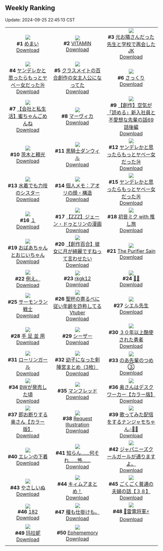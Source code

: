 ## Weekly Ranking
Update: 2024-09-25 22:45:13 CST

|      |      |      |
| :----: | :----: | :----: |
| ![](https://i.pixiv.re/c/240x480/img-master/img/2024/09/19/07/30/02/122568747_p0_master1200.jpg)<br>**#1** [めまい](https://www.pixiv.net/artworks/122568747)<br>[Download](https://i.pixiv.re/img-original/img/2024/09/19/07/30/02/122568747_p0.jpg) | ![](https://i.pixiv.re/c/240x480/img-master/img/2024/09/18/00/00/54/122532836_p0_master1200.jpg)<br>**#2** [VITAMIN](https://www.pixiv.net/artworks/122532836)<br>[Download](https://i.pixiv.re/img-original/img/2024/09/18/00/00/54/122532836_p0.png) | ![](https://i.pixiv.re/c/240x480/img-master/img/2024/09/19/19/06/19/122579609_p0_master1200.jpg)<br>**#3** [元お隣さんだった先生と学校で再会したJK](https://www.pixiv.net/artworks/122579609)<br>[Download](https://i.pixiv.re/img-original/img/2024/09/19/19/06/19/122579609_p0.jpg) |
| ![](https://i.pixiv.re/c/240x480/img-master/img/2024/09/19/00/01/03/122561408_p0_master1200.jpg)<br>**#4** [ヤンデレかと思ったらもっとヤベー女だった㉟](https://www.pixiv.net/artworks/122561408)<br>[Download](https://i.pixiv.re/img-original/img/2024/09/19/00/01/03/122561408_p0.png) | ![](https://i.pixiv.re/c/240x480/img-master/img/2024/09/18/18/56/45/122551181_p0_master1200.jpg)<br>**#5** [クラスメイトの百合創作の女主人公になってた](https://www.pixiv.net/artworks/122551181)<br>[Download](https://i.pixiv.re/img-original/img/2024/09/18/18/56/45/122551181_p0.jpg) | ![](https://i.pixiv.re/c/240x480/img-master/img/2024/09/19/01/06/49/122563631_p0_master1200.jpg)<br>**#6** [さっくり](https://www.pixiv.net/artworks/122563631)<br>[Download](https://i.pixiv.re/img-original/img/2024/09/19/01/06/49/122563631_p0.jpg) |
| ![](https://i.pixiv.re/c/240x480/img-master/img/2024/09/20/12/00/06/122600007_p0_master1200.jpg)<br>**#7** [【会社と私生活】蜜ちゃんごめんね](https://www.pixiv.net/artworks/122600007)<br>[Download](https://i.pixiv.re/img-original/img/2024/09/20/12/00/06/122600007_p0.jpg) | ![](https://i.pixiv.re/c/240x480/img-master/img/2024/09/19/00/00/28/122561287_p0_master1200.jpg)<br>**#8** [マーヴィカ](https://www.pixiv.net/artworks/122561287)<br>[Download](https://i.pixiv.re/img-original/img/2024/09/19/00/00/28/122561287_p0.jpg) | ![](https://i.pixiv.re/c/240x480/img-master/img/2024/09/19/18/39/24/122578853_p0_master1200.jpg)<br>**#9** [【創作】空気が「読める」新入社員と不愛想な先輩の話69話後編](https://www.pixiv.net/artworks/122578853)<br>[Download](https://i.pixiv.re/img-original/img/2024/09/19/18/39/24/122578853_p0.jpg) |
| ![](https://i.pixiv.re/c/240x480/img-master/img/2024/09/20/17/20/15/122605217_p0_master1200.jpg)<br>**#10** [茨木と頼光](https://www.pixiv.net/artworks/122605217)<br>[Download](https://i.pixiv.re/img-original/img/2024/09/20/17/20/15/122605217_p0.jpg) | ![](https://i.pixiv.re/c/240x480/img-master/img/2024/09/19/19/27/12/122580088_p0_master1200.jpg)<br>**#11** [黒騎士ダンウィル](https://www.pixiv.net/artworks/122580088)<br>[Download](https://i.pixiv.re/img-original/img/2024/09/19/19/27/12/122580088_p0.jpg) | ![](https://i.pixiv.re/c/240x480/img-master/img/2024/09/18/10/31/26/122542407_p0_master1200.jpg)<br>**#12** [ヤンデレかと思ったらもっとヤベー女だった㉞](https://www.pixiv.net/artworks/122542407)<br>[Download](https://i.pixiv.re/img-original/img/2024/09/18/10/31/26/122542407_p0.png) |
| ![](https://i.pixiv.re/c/240x480/img-master/img/2024/09/19/19/15/13/122579812_p0_master1200.jpg)<br>**#13** [水着でも力技のシスター](https://www.pixiv.net/artworks/122579812)<br>[Download](https://i.pixiv.re/img-original/img/2024/09/19/19/15/13/122579812_p0.jpg) | ![](https://i.pixiv.re/c/240x480/img-master/img/2024/09/19/06/00/09/122567596_p0_master1200.jpg)<br>**#14** [個人メモ：アオリの顔・構造](https://www.pixiv.net/artworks/122567596)<br>[Download](https://i.pixiv.re/img-original/img/2024/09/19/06/00/09/122567596_p0.jpg) | ![](https://i.pixiv.re/c/240x480/img-master/img/2024/09/20/00/00/56/122589244_p0_master1200.jpg)<br>**#15** [ヤンデレかと思ったらもっとヤベー女だった㊱](https://www.pixiv.net/artworks/122589244)<br>[Download](https://i.pixiv.re/img-original/img/2024/09/20/00/00/56/122589244_p0.png) |
| ![](https://i.pixiv.re/c/240x480/img-master/img/2024/09/18/19/31/19/122552196_p0_master1200.jpg)<br>**#16** [１](https://www.pixiv.net/artworks/122552196)<br>[Download](https://i.pixiv.re/img-original/img/2024/09/18/19/31/19/122552196_p0.jpg) | ![](https://i.pixiv.re/c/240x480/img-master/img/2024/09/18/23/45/31/122560665_p0_master1200.jpg)<br>**#17** [【ZZZ】ジェーン・ドゥとリンの漫画](https://www.pixiv.net/artworks/122560665)<br>[Download](https://i.pixiv.re/img-original/img/2024/09/18/23/45/31/122560665_p0.png) | ![](https://i.pixiv.re/c/240x480/img-master/img/2024/09/19/00/00/26/122561273_p0_master1200.jpg)<br>**#18** [初音ミク with 推し旅](https://www.pixiv.net/artworks/122561273)<br>[Download](https://i.pixiv.re/img-original/img/2024/09/19/00/00/26/122561273_p0.jpg) |
| ![](https://i.pixiv.re/c/240x480/img-master/img/2024/09/20/18/31/02/122607086_p0_master1200.jpg)<br>**#19** [おばあちゃんとおじいちゃん](https://www.pixiv.net/artworks/122607086)<br>[Download](https://i.pixiv.re/img-original/img/2024/09/20/18/31/02/122607086_p0.jpg) | ![](https://i.pixiv.re/c/240x480/img-master/img/2024/09/19/19/02/05/122579512_p0_master1200.jpg)<br>**#20** [【創作百合】彼女に月が綺麗ですねって言わせたい](https://www.pixiv.net/artworks/122579512)<br>[Download](https://i.pixiv.re/img-original/img/2024/09/19/19/02/05/122579512_p0.jpg) | ![](https://i.pixiv.re/c/240x480/img-master/img/2024/09/19/00/00/22/122561253_p0_master1200.jpg)<br>**#21** [The Purifier Sain](https://www.pixiv.net/artworks/122561253)<br>[Download](https://i.pixiv.re/img-original/img/2024/09/19/00/00/22/122561253_p0.png) |
| ![](https://i.pixiv.re/c/240x480/img-master/img/2024/09/19/15/27/45/122575214_p0_master1200.jpg)<br>**#22** [例え。](https://www.pixiv.net/artworks/122575214)<br>[Download](https://i.pixiv.re/img-original/img/2024/09/19/15/27/45/122575214_p0.jpg) | ![](https://i.pixiv.re/c/240x480/img-master/img/2024/09/18/16/05/10/122547455_p0_master1200.jpg)<br>**#23** [rkgk12](https://www.pixiv.net/artworks/122547455)<br>[Download](https://i.pixiv.re/img-original/img/2024/09/18/16/05/10/122547455_p0.png) | ![](https://i.pixiv.re/c/240x480/img-master/img/2024/09/19/00/00/16/122561222_p0_master1200.jpg)<br>**#24** [🐰🦈](https://www.pixiv.net/artworks/122561222)<br>[Download](https://i.pixiv.re/img-original/img/2024/09/19/00/00/16/122561222_p0.jpg) |
| ![](https://i.pixiv.re/c/240x480/img-master/img/2024/09/19/00/00/17/122561227_p0_master1200.jpg)<br>**#25** [サーモンラン戦士](https://www.pixiv.net/artworks/122561227)<br>[Download](https://i.pixiv.re/img-original/img/2024/09/19/00/00/17/122561227_p0.jpg) | ![](https://i.pixiv.re/c/240x480/img-master/img/2024/09/19/21/00/24/122582852_p0_master1200.jpg)<br>**#26** [聖杯の寄るべに従い年齢を詐称してるVtuber](https://www.pixiv.net/artworks/122582852)<br>[Download](https://i.pixiv.re/img-original/img/2024/09/19/21/00/24/122582852_p0.png) | ![](https://i.pixiv.re/c/240x480/img-master/img/2024/09/20/00/00/08/122589047_p0_master1200.jpg)<br>**#27** [シエル先生](https://www.pixiv.net/artworks/122589047)<br>[Download](https://i.pixiv.re/img-original/img/2024/09/20/00/00/08/122589047_p0.png) |
| ![](https://i.pixiv.re/c/240x480/img-master/img/2024/09/23/21/18/13/122562019_p0_master1200.jpg)<br>**#28** [手 足 並 用](https://www.pixiv.net/artworks/122562019)<br>[Download](https://i.pixiv.re/img-original/img/2024/09/23/21/18/13/122562019_p0.jpg) | ![](https://i.pixiv.re/c/240x480/img-master/img/2024/09/18/01/58/42/122536129_p0_master1200.jpg)<br>**#29** [シーザー](https://www.pixiv.net/artworks/122536129)<br>[Download](https://i.pixiv.re/img-original/img/2024/09/18/01/58/42/122536129_p0.jpg) | ![](https://i.pixiv.re/c/240x480/img-master/img/2024/09/19/14/32/53/122574413_p0_master1200.jpg)<br>**#30** [３０年以上酷使された勇者](https://www.pixiv.net/artworks/122574413)<br>[Download](https://i.pixiv.re/img-original/img/2024/09/19/14/32/53/122574413_p0.jpg) |
| ![](https://i.pixiv.re/c/240x480/img-master/img/2024/09/18/00/30/01/122533996_p0_master1200.jpg)<br>**#31** [ローリンガール](https://www.pixiv.net/artworks/122533996)<br>[Download](https://i.pixiv.re/img-original/img/2024/09/18/00/30/01/122533996_p0.jpg) | ![](https://i.pixiv.re/c/240x480/img-master/img/2024/09/19/19/23/03/122579984_p0_master1200.jpg)<br>**#32** [幼子になった剣陣営まとめ（3枚）](https://www.pixiv.net/artworks/122579984)<br>[Download](https://i.pixiv.re/img-original/img/2024/09/19/19/23/03/122579984_p0.jpg) | ![](https://i.pixiv.re/c/240x480/img-master/img/2024/09/19/01/29/04/122564146_p0_master1200.jpg)<br>**#33** [のあ先輩のつめ③](https://www.pixiv.net/artworks/122564146)<br>[Download](https://i.pixiv.re/img-original/img/2024/09/19/01/29/04/122564146_p0.jpg) |
| ![](https://i.pixiv.re/c/240x480/img-master/img/2024/09/19/00/25/21/122562373_p0_master1200.jpg)<br>**#34** [BWが発売した頃](https://www.pixiv.net/artworks/122562373)<br>[Download](https://i.pixiv.re/img-original/img/2024/09/19/00/25/21/122562373_p0.jpg) | ![](https://i.pixiv.re/c/240x480/img-master/img/2024/09/18/00/38/25/122534280_p0_master1200.jpg)<br>**#35** [マンフレッド](https://www.pixiv.net/artworks/122534280)<br>[Download](https://i.pixiv.re/img-original/img/2024/09/18/00/38/25/122534280_p0.jpg) | ![](https://i.pixiv.re/c/240x480/img-master/img/2024/09/18/00/02/57/122533026_p0_master1200.jpg)<br>**#36** [奥さんはデスクワーカー【カラー版】](https://www.pixiv.net/artworks/122533026)<br>[Download](https://i.pixiv.re/img-original/img/2024/09/18/00/02/57/122533026_p0.jpg) |
| ![](https://i.pixiv.re/c/240x480/img-master/img/2024/09/19/00/05/14/122561675_p0_master1200.jpg)<br>**#37** [即お断りする奥さん【カラー版】](https://www.pixiv.net/artworks/122561675)<br>[Download](https://i.pixiv.re/img-original/img/2024/09/19/00/05/14/122561675_p0.jpg) | ![](https://i.pixiv.re/c/240x480/img-master/img/2024/09/19/01/55/00/122564677_p0_master1200.jpg)<br>**#38** [Request Illustration](https://www.pixiv.net/artworks/122564677)<br>[Download](https://i.pixiv.re/img-original/img/2024/09/19/01/55/00/122564677_p0.png) | ![](https://i.pixiv.re/c/240x480/img-master/img/2024/09/19/01/30/02/122564176_p0_master1200.jpg)<br>**#39** [歌ってみた配信をするナンジャモちゃん🎶🎤🎼](https://www.pixiv.net/artworks/122564176)<br>[Download](https://i.pixiv.re/img-original/img/2024/09/19/01/30/02/122564176_p0.jpg) |
| ![](https://i.pixiv.re/c/240x480/img-master/img/2024/09/19/20/41/12/122582204_p0_master1200.jpg)<br>**#40** [エレンの下着](https://www.pixiv.net/artworks/122582204)<br>[Download](https://i.pixiv.re/img-original/img/2024/09/19/20/41/12/122582204_p0.jpg) | ![](https://i.pixiv.re/c/240x480/img-master/img/2024/09/19/18/05/14/122578142_p0_master1200.jpg)<br>**#41** [知らん……何それ……怖……](https://www.pixiv.net/artworks/122578142)<br>[Download](https://i.pixiv.re/img-original/img/2024/09/19/18/05/14/122578142_p0.jpg) | ![](https://i.pixiv.re/c/240x480/img-master/img/2024/09/20/20/13/28/122609932_p0_master1200.jpg)<br>**#42** [ジャパニーズクールガールが通りますよ。](https://www.pixiv.net/artworks/122609932)<br>[Download](https://i.pixiv.re/img-original/img/2024/09/20/20/13/28/122609932_p0.jpg) |
| ![](https://i.pixiv.re/c/240x480/img-master/img/2024/09/19/12/08/35/122572412_p0_master1200.jpg)<br>**#43** [やさしいぬ](https://www.pixiv.net/artworks/122572412)<br>[Download](https://i.pixiv.re/img-original/img/2024/09/19/12/08/35/122572412_p0.png) | ![](https://i.pixiv.re/c/240x480/img-master/img/2024/09/18/16/45/07/122548149_p0_master1200.jpg)<br>**#44** [キィムアまとめ！](https://www.pixiv.net/artworks/122548149)<br>[Download](https://i.pixiv.re/img-original/img/2024/09/18/16/45/07/122548149_p0.jpg) | ![](https://i.pixiv.re/c/240x480/img-master/img/2024/09/20/17/00/11/122604783_p0_master1200.jpg)<br>**#45** [ごくごく普通の夫婦の話【３８】](https://www.pixiv.net/artworks/122604783)<br>[Download](https://i.pixiv.re/img-original/img/2024/09/20/17/00/11/122604783_p0.jpg) |
| ![](https://i.pixiv.re/c/240x480/img-master/img/2024/09/19/21/58/10/122584693_p0_master1200.jpg)<br>**#46** [182](https://www.pixiv.net/artworks/122584693)<br>[Download](https://i.pixiv.re/img-original/img/2024/09/19/21/58/10/122584693_p0.jpg) | ![](https://i.pixiv.re/c/240x480/img-master/img/2024/09/19/13/47/46/122563813_p0_master1200.jpg)<br>**#47** [種も仕掛けも。](https://www.pixiv.net/artworks/122563813)<br>[Download](https://i.pixiv.re/img-original/img/2024/09/19/13/47/46/122563813_p0.jpg) | ![](https://i.pixiv.re/c/240x480/img-master/img/2024/09/18/01/37/48/122535710_p0_master1200.jpg)<br>**#48** [💜雷電将軍⚡](https://www.pixiv.net/artworks/122535710)<br>[Download](https://i.pixiv.re/img-original/img/2024/09/18/01/37/48/122535710_p0.jpg) |
| ![](https://i.pixiv.re/c/240x480/img-master/img/2024/09/18/18/33/15/122550622_p0_master1200.jpg)<br>**#49** [玛拉妮](https://www.pixiv.net/artworks/122550622)<br>[Download](https://i.pixiv.re/img-original/img/2024/09/18/18/33/15/122550622_p0.jpg) | ![](https://i.pixiv.re/c/240x480/img-master/img/2024/09/18/19/17/25/122551839_p0_master1200.jpg)<br>**#50** [Ephememory](https://www.pixiv.net/artworks/122551839)<br>[Download](https://i.pixiv.re/img-original/img/2024/09/18/19/17/25/122551839_p0.png) |
|      |
